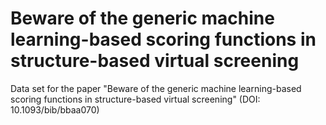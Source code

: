Beware of the generic machine learning-based scoring functions in structure-based virtual screening
============

Data set for the paper "Beware of the generic machine learning-based scoring functions in structure-based virtual screening" (DOI: 10.1093/bib/bbaa070)
